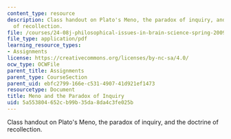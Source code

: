 ```yaml
---
content_type: resource
description: Class handout on Plato's Meno, the paradox of inquiry, and the doctrine
  of recollection.
file: /courses/24-08j-philosophical-issues-in-brain-science-spring-2009/5a553804652cb99b35da8da4c3fe025b_MIT24_08JS09_assn07.pdf
file_type: application/pdf
learning_resource_types:
- Assignments
license: https://creativecommons.org/licenses/by-nc-sa/4.0/
ocw_type: OCWFile
parent_title: Assignments
parent_type: CourseSection
parent_uid: ebfc2799-166e-c531-4907-41d921ef1473
resourcetype: Document
title: Meno and the Paradox of Inquiry
uid: 5a553804-652c-b99b-35da-8da4c3fe025b
---
```

Class handout on Plato's Meno, the paradox of inquiry, and the doctrine of recollection.